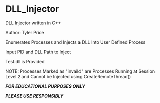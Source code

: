 # DLL_Injector
DLL Injector written in C++

Author: Tyler Price

Enumerates Processes and Injects a DLL Into User Defined Process

Input PID and DLL Path to Inject

Test.dll is Provided

NOTE: Processes Marked as "invaild" are Processes Running at Session Level 2 and Cannot be Injected using CreateRemoteThread()

***FOR EDUCATIONAL PURPOSES ONLY***

***PLEASE USE RESPONSIBLY***
